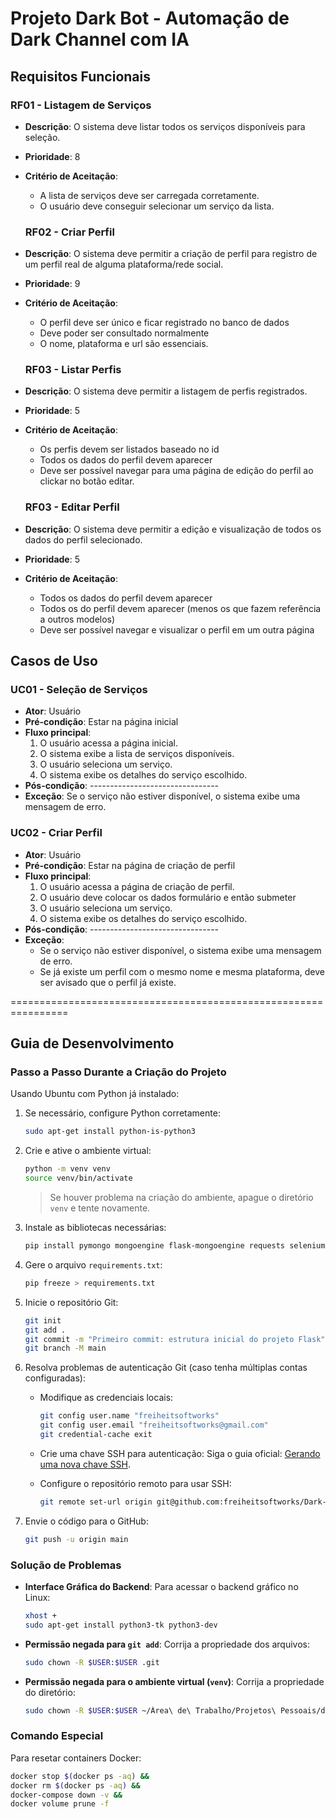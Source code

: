 # Projeto Dark Bot - Automação de Dark Channel com IA

## Requisitos Funcionais

### RF01 - Listagem de Serviços

- **Descrição**: O sistema deve listar todos os serviços disponíveis para seleção.
- **Prioridade**: 8
- **Critério de Aceitação**:

  - A lista de serviços deve ser carregada corretamente.
  - O usuário deve conseguir selecionar um serviço da lista.

  ### RF02 - Criar Perfil

- **Descrição**: O sistema deve permitir a criação de perfil para registro de um perfil real de alguma plataforma/rede social.
- **Prioridade**: 9
- **Critério de Aceitação**:

  - O perfil deve ser único e ficar registrado no banco de dados
  - Deve poder ser consultado normalmente
  - O nome, plataforma e url são essenciais.

  ### RF03 - Listar Perfis

- **Descrição**: O sistema deve permitir a listagem de perfis registrados.
- **Prioridade**: 5
- **Critério de Aceitação**:

  - Os perfis devem ser listados baseado no id
  - Todos os dados do perfil devem aparecer
  - Deve ser possível navegar para uma página de edição do perfil ao clickar no botão editar.

  ### RF03 - Editar Perfil

- **Descrição**: O sistema deve permitir a edição e visualização de todos os dados do perfil selecionado.
- **Prioridade**: 5
- **Critério de Aceitação**:
  - Todos os dados do perfil devem aparecer
  - Todos os do perfil devem aparecer (menos os que fazem referência a outros modelos)
  - Deve ser possível navegar e visualizar o perfil em um outra página

## Casos de Uso

### UC01 - Seleção de Serviços

- **Ator**: Usuário
- **Pré-condição**: Estar na página inicial
- **Fluxo principal**:
  1. O usuário acessa a página inicial.
  2. O sistema exibe a lista de serviços disponíveis.
  3. O usuário seleciona um serviço.
  4. O sistema exibe os detalhes do serviço escolhido.
- **Pós-condição**: --------------------------------
- **Exceção**: Se o serviço não estiver disponível, o sistema exibe uma mensagem de erro.

### UC02 - Criar Perfil

- **Ator**: Usuário
- **Pré-condição**: Estar na página de criação de perfil
- **Fluxo principal**:
  1. O usuário acessa a página de criação de perfil.
  2. O usuário deve colocar os dados formulário e então submeter
  3. O usuário seleciona um serviço.
  4. O sistema exibe os detalhes do serviço escolhido.
- **Pós-condição**: --------------------------------
- **Exceção**:
  - Se o serviço não estiver disponível, o sistema exibe uma mensagem de erro.
  - Se já existe um perfil com o mesmo nome e mesma plataforma, deve ser avisado que o perfil já existe.

================================================================

## Guia de Desenvolvimento

### Passo a Passo Durante a Criação do Projeto

Usando Ubuntu com Python já instalado:

1. Se necessário, configure Python corretamente:

   ```bash
   sudo apt-get install python-is-python3
   ```

2. Crie e ative o ambiente virtual:

   ```bash
   python -m venv venv
   source venv/bin/activate
   ```

   > Se houver problema na criação do ambiente, apague o diretório `venv` e tente novamente.

3. Instale as bibliotecas necessárias:

   ```bash
   pip install pymongo mongoengine flask-mongoengine requests selenium Flask
   ```

4. Gere o arquivo `requirements.txt`:

   ```bash
   pip freeze > requirements.txt
   ```

5. Inicie o repositório Git:

   ```bash
   git init
   git add .
   git commit -m "Primeiro commit: estrutura inicial do projeto Flask"
   git branch -M main
   ```

6. Resolva problemas de autenticação Git (caso tenha múltiplas contas configuradas):

   - Modifique as credenciais locais:
     ```bash
     git config user.name "freiheitsoftworks"
     git config user.email "freiheitsoftworks@gmail.com"
     git credential-cache exit
     ```
   - Crie uma chave SSH para autenticação:
     Siga o guia oficial: [Gerando uma nova chave SSH](https://docs.github.com/pt/authentication/connecting-to-github-with-ssh/generating-a-new-ssh-key-and-adding-it-to-the-ssh-agent).

   - Configure o repositório remoto para usar SSH:
     ```bash
     git remote set-url origin git@github.com:freiheitsoftworks/Dark-Bot.git
     ```

7. Envie o código para o GitHub:
   ```bash
   git push -u origin main
   ```

### Solução de Problemas

- **Interface Gráfica do Backend**:
  Para acessar o backend gráfico no Linux:

  ```bash
  xhost +
  sudo apt-get install python3-tk python3-dev
  ```

- **Permissão negada para `git add`**:
  Corrija a propriedade dos arquivos:

  ```bash
  sudo chown -R $USER:$USER .git
  ```

- **Permissão negada para o ambiente virtual (`venv`)**:
  Corrija a propriedade do diretório:
  ```bash
  sudo chown -R $USER:$USER ~/Área\ de\ Trabalho/Projetos\ Pessoais/dark-bot/venv
  ```

### Comando Especial

Para resetar containers Docker:

```bash
docker stop $(docker ps -aq) &&
docker rm $(docker ps -aq) &&
docker-compose down -v &&
docker volume prune -f
```
